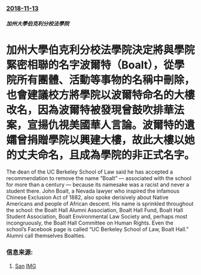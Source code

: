 ### [2018-11-13](/news/2018/11/13/index.md)

##### 加州大學伯克利分校法學院
# 加州大學伯克利分校法學院決定將與學院緊密相聯的名字波爾特（Boalt），從學院所有團體、活動等事物的名稱中刪除，也會建議校方將學院以波爾特命名的大樓改名，因為波爾特被發現曾鼓吹排華法案，宣揚仇視美國華人言論。波爾特的遺孀曾捐贈學院以興建大樓，故此大樓以她的丈夫命名，且成為學院的非正式名字。 

The dean of the UC Berkeley School of Law said he has accepted a recommendation to remove the name “Boalt” — associated with the school for more than a century — because its namesake was a racist and never a student there. John Boalt, a Nevada lawyer who inspired the infamous Chinese Exclusion Act of 1882, also spoke derisively about Native Americans and people of African descent. His name is sprinkled throughout the school: the Boalt Hall Alumni Association, Boalt Hall Fund, Boalt Hall Student Association, Boalt Environmental Law Society and, perhaps most incongruously, the Boalt Hall Committee on Human Rights. Even the school’s Facebook page is called “UC Berkeley School of Law, Boalt Hall.” Alumni call themselves Boalties.


### 信息来源:

1. [San](https://www.sfchronicle.com/bayarea/article/UC-Berkeley-Law-will-shed-name-and-legacy-of-13389709.php) [IMG](https://s.hdnux.com/photos/76/73/77/16498662/5/rawImage.jpg)
